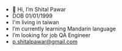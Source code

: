 - 👋 Hi, I’m Shital Pawar 
-  DOB 01/01/1999
-  I'm living in taiwan 
-  I’m currently learning Mandarin language 
-  I’m looking for job QA Engineer 
-  p.shitalpawar@gmail.com

<!---
SHITAL2022/SHITAL2022 is a ✨ special ✨ repository because its `README.md` (this file) appears on your GitHub profile.
You can click the Preview link to take a look at your changes.
--->
